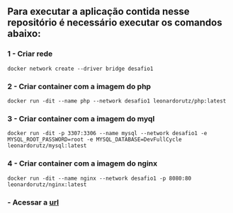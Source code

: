 ## Para executar a aplicação contida nesse repositório é necessário executar os comandos abaixo:

### 1 - Criar rede
```
docker network create --driver bridge desafio1
```

### 2 - Criar container com a imagem do php
```
docker run -dit --name php --network desafio1 leonardorutz/php:latest
```

### 3 - Criar container com a imagem do myql
```
docker run -dit -p 3307:3306 --name mysql --network desafio1 -e MYSQL_ROOT_PASSWORD=root -e MYSQL_DATABASE=DevFullCycle leonardorutz/mysql:latest
```

### 4 - Criar container com a imagem do nginx
```
docker run -dit --name nginx --network desafio1 -p 8080:80 leonardorutz/nginx:latest
```

### - Acessar a [url](http://localhost:8080)


